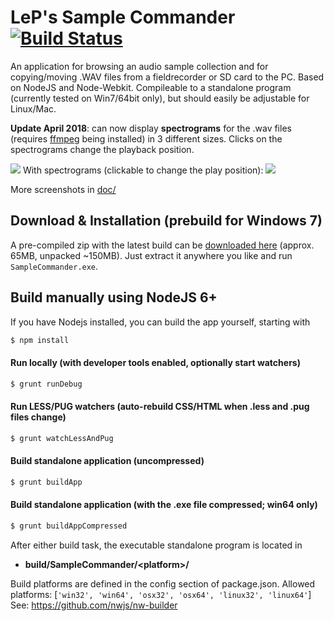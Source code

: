 # LeP's Sample Commander [![Build Status](https://travis-ci.org/justlep/sample-commander.svg?branch=master)](https://travis-ci.org/justlep/sample-commander)
An application for browsing an audio sample collection and for copying/moving .WAV files from a fieldrecorder or SD card to the PC.
Based on NodeJS and Node-Webkit. Compileable to a standalone program (currently tested on Win7/64bit only),
but should easily be adjustable for Linux/Mac.

**Update April 2018**: can now display **spectrograms** for the .wav files (requires [ffmpeg](https://ffmpeg.org/download.html) being installed)
in 3 different sizes. Clicks on the spectrograms change the playback position.

![](https://raw.githubusercontent.com/justlep/sample-commander/master/doc/screenshots/overview.png)
With spectrograms (clickable to change the play position):
![](https://raw.githubusercontent.com/justlep/sample-commander/master/doc/screenshots/spectrogram-floating.png)

More screenshots in [doc/](./doc/)

## Download & Installation (prebuild for Windows 7)
A pre-compiled zip with the latest build can be 
[downloaded here](http://dl.justlep.net/sample-commander/SampleCommander-latest-Win64.zip) (approx. 65MB, unpacked ~150MB).
Just extract it anywhere you like and run `SampleCommander.exe`.

## Build manually using NodeJS 6+
If you have Nodejs installed, you can build the app yourself, starting with
```sh
$ npm install
```

#### Run locally (with developer tools enabled, optionally start watchers)
```sh
$ grunt runDebug
```

#### Run LESS/PUG watchers (auto-rebuild CSS/HTML when .less and .pug files change)
```sh
$ grunt watchLessAndPug
```

#### Build standalone application (uncompressed)
```sh
$ grunt buildApp
```
#### Build standalone application (with the .exe file compressed; win64 only)
```sh
$ grunt buildAppCompressed
```

After either build task, the executable standalone program is located in 
* **build/SampleCommander/\<platform>\/**

Build platforms are defined in the config section of package.json.
Allowed platforms: [`'win32', 'win64', 'osx32', 'osx64', 'linux32', 'linux64'`]  
See: https://github.com/nwjs/nw-builder

